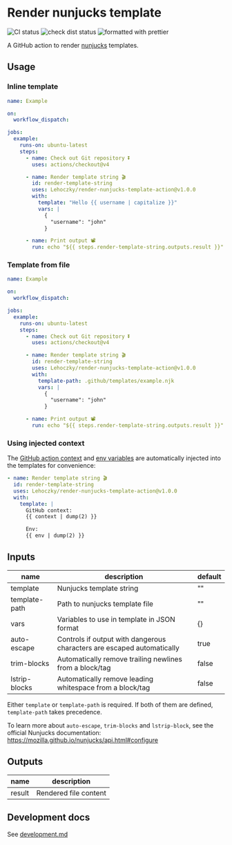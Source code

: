# Render nunjucks template

![CI status](https://github.com/lehoczky/render-nunjucks-template-action/workflows/CI/badge.svg)
![check dist status](https://github.com/lehoczky/render-nunjucks-template-action/workflows/Check%20dist%2F/badge.svg)
![formatted with prettier](https://img.shields.io/badge/code_style-prettier-ff69b4.svg)

A GitHub action to render [nunjucks](https://mozilla.github.io/nunjucks/) templates.

## Usage

### Inline template

```yml
name: Example

on:
  workflow_dispatch:

jobs:
  example:
    runs-on: ubuntu-latest
    steps:
      - name: Check out Git repository ⏬
        uses: actions/checkout@v4

      - name: Render template string 🎬
        id: render-template-string
        uses: Lehoczky/render-nunjucks-template-action@v1.0.0
        with:
          template: "Hello {{ username | capitalize }}"
          vars: |
            { 
              "username": "john" 
            }

      - name: Print output 📽
        run: echo "${{ steps.render-template-string.outputs.result }}"
```

### Template from file

```yml
name: Example

on:
  workflow_dispatch:

jobs:
  example:
    runs-on: ubuntu-latest
    steps:
      - name: Check out Git repository ⏬
        uses: actions/checkout@v4

      - name: Render template string 🎬
        id: render-template-string
        uses: Lehoczky/render-nunjucks-template-action@v1.0.0
        with:
          template-path: .github/templates/example.njk
          vars: |
            { 
              "username": "john" 
            }

      - name: Print output 📽
        run: echo "${{ steps.render-template-string.outputs.result }}"
```

### Using injected context

The [GitHub action context](https://docs.github.com/en/actions/learn-github-actions/contexts#github-context) and [env variables](https://docs.github.com/en/actions/learn-github-actions/variables#defining-environment-variables-for-a-single-workflow) are automatically injected into the templates for convenience:

```yml
- name: Render template string 🎬
  id: render-template-string
  uses: Lehoczky/render-nunjucks-template-action@v1.0.0
  with:
    template: |
      GitHub context:
      {{ context | dump(2) }}

      Env:
      {{ env | dump(2) }}
```

## Inputs

| name          | description                                                            | default |
| ------------- | ---------------------------------------------------------------------- | ------- |
| template      | Nunjucks template string                                               | ""      |
| template-path | Path to nunjucks template file                                         | ""      |
| vars          | Variables to use in template in JSON format                            | {}      |
| auto-escape   | Controls if output with dangerous characters are escaped automatically | true    |
| trim-blocks   | Automatically remove trailing newlines from a block/tag                | false   |
| lstrip-blocks | Automatically remove leading whitespace from a block/tag               | false   |

Either `template` or `template-path` is required. If both of them are defined, `template-path` takes precedence.

To learn more about `auto-escape`, `trim-blocks` and `lstrip-block`, see the official Nunjucks documentation:
<https://mozilla.github.io/nunjucks/api.html#configure>

## Outputs

| name   | description           |
| ------ | --------------------- |
| result | Rendered file content |

## Development docs

See [development.md](docs/development.md)
